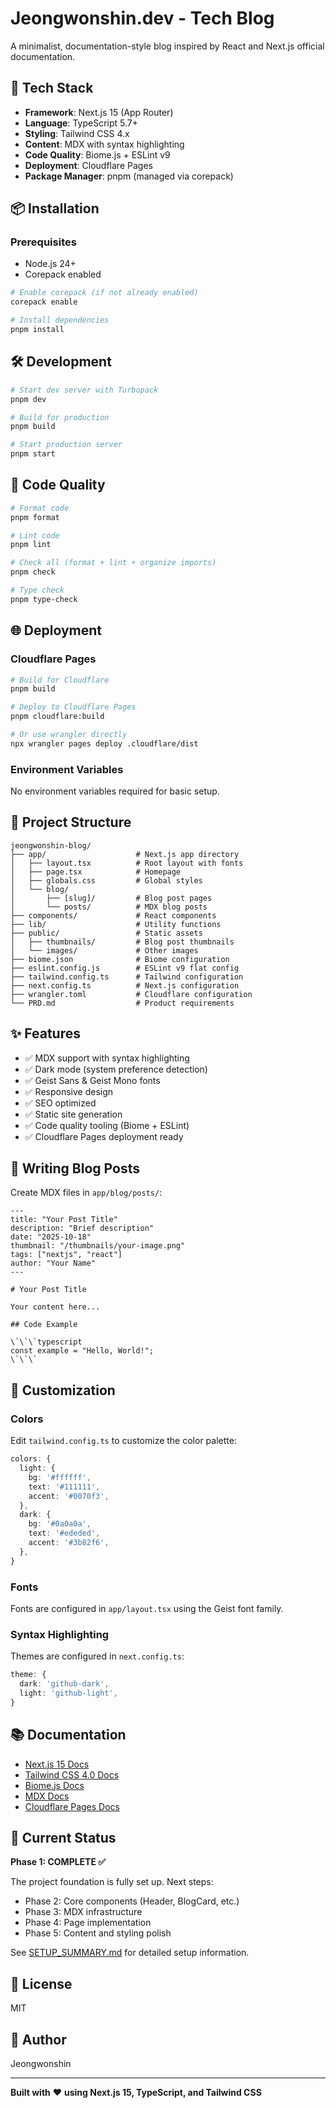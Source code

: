 # Jeongwonshin.dev - Tech Blog

A minimalist, documentation-style blog inspired by React and Next.js official documentation.

## 🚀 Tech Stack

- **Framework**: Next.js 15 (App Router)
- **Language**: TypeScript 5.7+
- **Styling**: Tailwind CSS 4.x
- **Content**: MDX with syntax highlighting
- **Code Quality**: Biome.js + ESLint v9
- **Deployment**: Cloudflare Pages
- **Package Manager**: pnpm (managed via corepack)

## 📦 Installation

### Prerequisites

- Node.js 24+
- Corepack enabled

```bash
# Enable corepack (if not already enabled)
corepack enable

# Install dependencies
pnpm install
```

## 🛠️ Development

```bash
# Start dev server with Turbopack
pnpm dev

# Build for production
pnpm build

# Start production server
pnpm start
```

## 🧹 Code Quality

```bash
# Format code
pnpm format

# Lint code
pnpm lint

# Check all (format + lint + organize imports)
pnpm check

# Type check
pnpm type-check
```

## 🌐 Deployment

### Cloudflare Pages

```bash
# Build for Cloudflare
pnpm build

# Deploy to Cloudflare Pages
pnpm cloudflare:build

# Or use wrangler directly
npx wrangler pages deploy .cloudflare/dist
```

### Environment Variables

No environment variables required for basic setup.

## 📁 Project Structure

```
jeongwonshin-blog/
├── app/                    # Next.js app directory
│   ├── layout.tsx          # Root layout with fonts
│   ├── page.tsx            # Homepage
│   ├── globals.css         # Global styles
│   └── blog/
│       ├── [slug]/         # Blog post pages
│       └── posts/          # MDX blog posts
├── components/             # React components
├── lib/                    # Utility functions
├── public/                 # Static assets
│   ├── thumbnails/         # Blog post thumbnails
│   └── images/             # Other images
├── biome.json              # Biome configuration
├── eslint.config.js        # ESLint v9 flat config
├── tailwind.config.ts      # Tailwind configuration
├── next.config.ts          # Next.js configuration
├── wrangler.toml           # Cloudflare configuration
└── PRD.md                  # Product requirements
```

## ✨ Features

- ✅ MDX support with syntax highlighting
- ✅ Dark mode (system preference detection)
- ✅ Geist Sans & Geist Mono fonts
- ✅ Responsive design
- ✅ SEO optimized
- ✅ Static site generation
- ✅ Code quality tooling (Biome + ESLint)
- ✅ Cloudflare Pages deployment ready

## 📝 Writing Blog Posts

Create MDX files in `app/blog/posts/`:

```mdx
---
title: "Your Post Title"
description: "Brief description"
date: "2025-10-18"
thumbnail: "/thumbnails/your-image.png"
tags: ["nextjs", "react"]
author: "Your Name"
---

# Your Post Title

Your content here...

## Code Example

\`\`\`typescript
const example = "Hello, World!";
\`\`\`
```

## 🎨 Customization

### Colors

Edit `tailwind.config.ts` to customize the color palette:

```typescript
colors: {
  light: {
    bg: '#ffffff',
    text: '#111111',
    accent: '#0070f3',
  },
  dark: {
    bg: '#0a0a0a',
    text: '#ededed',
    accent: '#3b82f6',
  },
}
```

### Fonts

Fonts are configured in `app/layout.tsx` using the Geist font family.

### Syntax Highlighting

Themes are configured in `next.config.ts`:

```typescript
theme: {
  dark: 'github-dark',
  light: 'github-light',
}
```

## 📚 Documentation

- [Next.js 15 Docs](https://nextjs.org/docs)
- [Tailwind CSS 4.0 Docs](https://tailwindcss.com/docs)
- [Biome.js Docs](https://biomejs.dev)
- [MDX Docs](https://mdxjs.com)
- [Cloudflare Pages Docs](https://developers.cloudflare.com/pages)

## 🔄 Current Status

**Phase 1: COMPLETE ✅**

The project foundation is fully set up. Next steps:
- Phase 2: Core components (Header, BlogCard, etc.)
- Phase 3: MDX infrastructure
- Phase 4: Page implementation
- Phase 5: Content and styling polish

See [SETUP_SUMMARY.md](./SETUP_SUMMARY.md) for detailed setup information.

## 📄 License

MIT

## 👤 Author

Jeongwonshin

---

**Built with** ❤️ **using Next.js 15, TypeScript, and Tailwind CSS**
